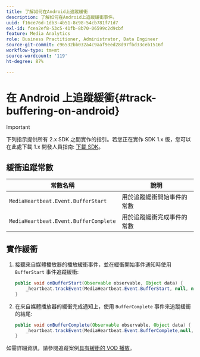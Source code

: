 ```yaml
---
title: 了解如何在Android上追蹤緩衝
description: 了解如何在Android上追蹤緩衝事件。
uuid: f16ce76d-1db3-4b51-8c98-54cb781f71d7
exl-id: fcea2ef8-53c5-41fb-8b70-06599c2d9cbf
feature: Media Analytics
role: Business Practitioner, Administrator, Data Engineer
source-git-commit: c96532bb032a4c9aaf9eed28d97fbd33ceb1516f
workflow-type: tm+mt
source-wordcount: '119'
ht-degree: 87%

---
```


# 在 Android 上追蹤緩衝{#track-buffering-on-android}

>[!IMPORTANT]
>下列指示提供所有 2.x SDK 之間實作的指引。若您正在實作 SDK 1.x 版，您可以在此處下載 1.x 開發人員指南: [下載 SDK](/help/sdk-implement/download-sdks.md)。

## 緩衝追蹤常數

| 常數名稱 | 說明 |
|---|---|
| `MediaHeartbeat.Event.BufferStart` | 用於追蹤緩衝開始事件的常數 |
| `MediaHeartbeat.Event.BufferComplete` | 用於追蹤緩衝完成事件的常數 |

## 實作緩衝

1. 接聽來自媒體播放器的播放緩衝事件，並在緩衝開始事件通知時使用 `BufferStart` 事件追蹤緩衝:

   ```java
   public void onBufferStart(Observable observable, Object data) {  
       _heartbeat.trackEvent(MediaHeartbeat.Event.BufferStart, null, null); 
   }
   ```

1. 在來自媒體播放器的緩衝完成通知上，使用 `BufferComplete` 事件來追蹤緩衝的結尾:

   ```java
   public void onBufferComplete(Observable observable, Object data) {  
       _heartbeat.trackEvent(MediaHeartbeat.Event.BufferComplete,null, null); 
   }
   ```

如需詳細資訊，請參閱追蹤案例[具有緩衝的 VOD 播放](/help/sdk-implement/tracking-scenarios/vod-buffering.md)。
